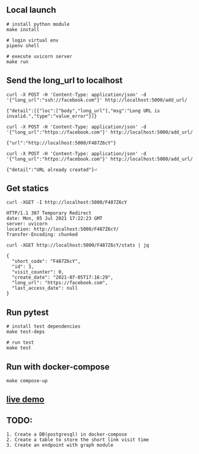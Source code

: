 ## Local launch
```ssh
# install python module
make install

# login virtual env
pipenv shell

# execute uvicorn server
make run
```

## Send the long_url to localhost
```ssh
curl -X POST -H 'Content-Type: application/json' -d '{"long_url":"ssh://facebook.com"}' http://localhost:5000/add_url/

{"detail":[{"loc":["body","long_url"],"msg":"Long URL is invalid.","type":"value_error"}]}

curl -X POST -H 'Content-Type: application/json' -d '{"long_url":"https://facebook.com"}' http://localhost:5000/add_url/

{"url":"http://localhost:5000/F487Z6cY"}

curl -X POST -H 'Content-Type: application/json' -d '{"long_url":"https://facebook.com"}' http://localhost:5000/add_url/

{"detail":"URL already created"}⏎
```

## Get statics 
```ssh
curl -XGET -I http://localhost:5000/F487Z6cY

HTTP/1.1 307 Temporary Redirect
date: Mon, 05 Jul 2021 17:22:23 GMT
server: uvicorn
location: http://localhost:5000/F487Z6cY/
Transfer-Encoding: chunked

curl -XGET http://localhost:5000/F487Z6cY/stats | jq

{
  "short_code": "F487Z6cY",
  "id": 3,
  "visit_counter": 0,
  "create_date": "2021-07-05T17:16:29",
  "long_url": "https://facebook.com",
  "last_access_date": null
}
```

## Run pytest
```ssh
# install test dependencies
make test-deps

# run test
make test
```

## Run with docker-compose
```ssh 
make compose-up
```

## [live demo](https://asciinema.org/a/Ynh9MwBC2fXHoktMx0PouvmQc)

## TODO:
```dotnetcli
1. Create a DB(postgresql) in docker-compose
2. Create a table to store the short link visit time
3. Create an endpoint with graph module
```

